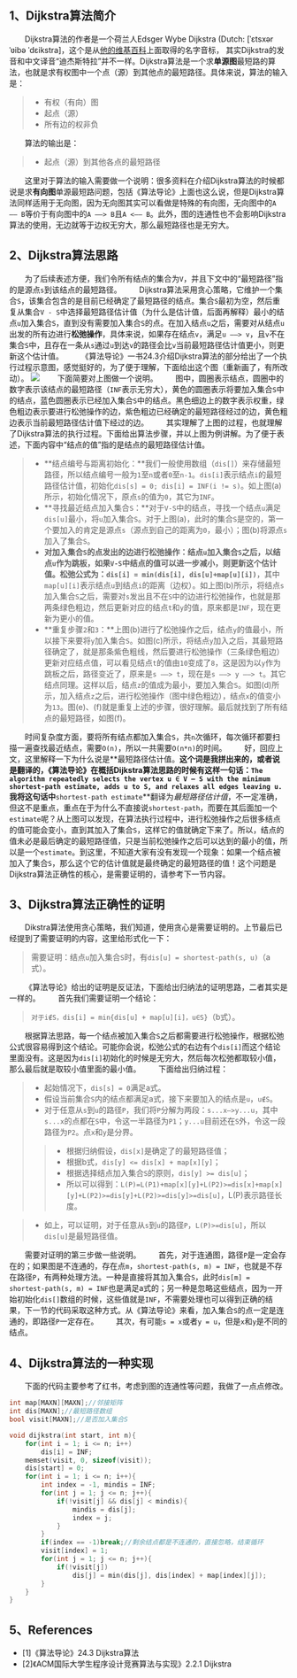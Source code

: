 ## 1、Dijkstra算法简介
&emsp;&emsp;Dijkstra算法的作者是一个荷兰人Edsger Wybe Dijkstra (Dutch: [ˈɛtsxər ˈʋibə ˈdɛikstra]，这个是从[他的维基百科](https://en.wikipedia.org/wiki/Edsger_W._Dijkstra)上面取得的名字音标，	其实Dijkstra的发音和中文译音“迪杰斯特拉”并不一样。Dijkstra算法是一个求**单源图**最短路的算法，也就是求有权图中一个点（源）到其他点的最短路径。具体来说，算法的输入是：
> * 有权（有向）图
> * 起点（源）
> * 所有边的权非负

&emsp;&emsp;算法的输出是：
> * 起点（源）到其他各点的最短路径

&emsp;&emsp;这里对于算法的输入需要做一个说明：很多资料在介绍Dijkstra算法的时候都说是求**有向图**单源最短路问题，包括《算法导论》上面也这么说，但是Dijkstra算法同样适用于无向图，因为无向图其实可以看做是特殊的有向图，无向图中的`A —— B`等价于有向图中的`A ——> B`且`A <—— B`。此外，图的连通性也不会影响Dijkstra算法的使用，无边就等于边权无穷大，那么最短路径也是无穷大。

## 2、Dijkstra算法思路
&emsp;&emsp;为了后续表述方便，我们令所有结点的集合为`V`，并且下文中的“最短路径”指的是源点`s`到该结点的最短路径。
&emsp;&emsp;Dijkstra算法采用贪心策略，它维护一个集合`S`，该集合包含的是目前已经确定了最短路径的结点。集合`S`最初为空，然后重复从集合`V - S`中选择最短路径估计值（为什么是估计值，后面再解释）最小的结点`u`加入集合`S`，直到没有需要加入集合`S`的点。在加入结点`u`之后，需要对从结点`u`出发的所有边进行**松弛操作**，具体来说，如果存在结点`v`，满足`u ——> v`，且`v`不在集合`S`中，且存在一条从`s`通过`u`到达`v`的路径会比`v`当前最短路径估计值更小，则更新这个估计值。
&emsp;&emsp;《算法导论》一书24.3介绍Dijkstra算法的部分给出了一个执行过程示意图，感觉挺好的，为了便于理解，下面给出这个图（重新画了，有所改动）。
![](./Dijkstra算法-执行过程.png)
&emsp;&emsp;下面简要对上图做一个说明。
&emsp;&emsp;图中，圆圈表示结点，圆圈中的数字表示该结点的最短路径（`INF`表示无穷大），黄色的圆圈表示将要加入集合`S`中的结点，蓝色圆圈表示已经加入集合`S`中的结点。黑色细边上的数字表示权重，绿色粗边表示要进行松弛操作的边，紫色粗边已经确定的最短路径经过的边，黄色粗边表示当前最短路径估计值下经过的边。
&emsp;&emsp;其实理解了上图的过程，也就理解了Dijkstra算法的执行过程。下面给出算法步骤，并以上图为例讲解。为了便于表述，下面内容中“结点的值”指的是结点的最短路径估计值。
> * **结点编号与距离初始化：**我们一般使用数组（`dis[]`）来存储最短路径，所以结点编号一般为`1`至`n`或者`0`至`n-1`。`dis[i]`表示结点`i`的最短路径估计值，初始化`dis[s] = 0; dis[i] = INF(i != s)`。如上图(a)所示，初始化情况下，原点`s`的值为`0`，其它为`INF`。
> * **寻找最近结点加入集合`S`：**对于`V-S`中的结点，寻找一个结点`u`满足`dis[u]`最小，将`u`加入集合`S`。对于上图(a)，此时的集合`S`是空的，第一个要加入的肯定是源点`s`（源点到自己的距离为`0`，最小）；图(b)将源点`s`加入了集合`S`。
> * **对加入集合`S`的点发出的边进行松弛操作：**结点`u`加入集合`S`之后，以结点`u`作为跳板，如果`V-S`中结点的值可以进一步减小，则更新这个估计值。松弛公式为：**`dis[i] = min(dis[i], dis[u]+map[u][i])`**，其中`map[u][i]`表示结点`u`到结点`i`的距离（边权）。如上图(b)所示，将结点`s`加入集合`S`之后，需要对`s`发出且不在`S`中的边进行松弛操作，也就是那两条绿色粗边，然后更新对应的结点`t`和`y`的值，原来都是`INF`，现在更新为更小的值。
> * **重复步骤`2`和`3`：**上图(b)进行了松弛操作之后，结点`y`的值最小，所以接下来要将`y`加入集合`S`。如图(c)所示，将结点`y`加入之后，其最短路径确定了，就是那条紫色粗线，然后要进行松弛操作（三条绿色粗边）更新对应结点值，可以看见结点`t`的值由`10`变成了`8`，这是因为以`y`作为跳板之后，路径变近了，原来是`s ——> t`，现在是`s ——> y ——> t`。其它结点同理。这样以后，结点`z`的值成为最小，要加入集合`S`。如图(d)所示，加入结点`z`之后，进行松弛操作（图中绿色粗边），结点`x`的值变小为`13`。图(e)、(f)就是重复上述的步骤，很好理解。最后就找到了所有结点的最短路径，如图(f)。

&emsp;&emsp;时间复杂度方面，要将所有结点都加入集合`S`，共`n`次循环，每次循环都要扫描一遍查找最近结点，需要`O(n)`，所以一共需要`O(n*n)`的时间。
&emsp;&emsp;好，回应上文，这里解释一下为什么说是**最短路径估计值。**这个词是我拼出来的，或者说是翻译的，《算法导论》在概括Dijkstra算法思路的时候有这样一句话：`The algorithm repeatedly selects the vertex u ∈ V — S with the minimum shortest-path estimate, adds u to S, and relaxes all edges leaving u.`我将这句话中**`shortest-path estimate`**翻译为*最短路径估计值*，不一定准确，但这不是重点，重点在于为什么不直接说`shortest-path`，而要在其后面加一个`estimate`呢？从上图可以发现，在算法执行过程中，进行松弛操作之后很多结点的值可能会变小，直到其加入了集合`S`，这样它的值就确定下来了。所以，结点的值未必是最后确定的最短路径值，只是当前松弛操作之后可以达到的最小的值，所以是一个`estimate`。到这里，不知道大家有没有发现一个现象：如果一个结点被加入了集合`S`，那么这个它的估计值就是最终确定的最短路径的值！这个问题是Dijkstra算法正确性的核心，是需要证明的，请参考下一节内容。

## 3、Dijkstra算法正确性的证明
&emsp;&emsp;Dikstra算法使用贪心策略，我们知道，使用贪心是需要证明的。上节最后已经提到了需要证明的内容，这里给形式化一下：
> 需要证明：结点`u`加入集合`S`时，有`dis[u] = shortest-path(s, u)`（a式）。

&emsp;&emsp;《算法导论》给出的证明是反证法，下面给出归纳法的证明思路，二者其实是一样的。
&emsp;&emsp;首先我们需要证明一个结论：
> `对于i∉S，dis[i] = min{dis[u] + map[u][i]，u∈S}`（b式）。

&emsp;&emsp;根据算法思路，每一个结点被加入集合`S`之后都需要进行松弛操作，根据松弛公式很容易得到这个结论。可能你会说，松弛公式的右边有个`dis[i]`而这个结论里面没有。这是因为`dis[i]`初始化的时候是无穷大，然后每次松弛都取较小值，那么最后就是取较小值里面的最小值。
&emsp;&emsp;下面给出归纳过程：
> * 起始情况下，`dis[s] = 0`满足a式。
> * 假设当前集合`S`内的结点都满足a式，接下来要加入的结点是`u`，`u∉S`。
> * 对于任意从`s`到`u`的路径`P`，我们将`P`分解为两段：`s...x—>y...u`，其中`s...x`的点都在`S`中，令这一半路径为`P1`；`y...u`目前还在`S`外，令这一段路径为`P2`。点`x`和`y`是分界。
>> * 根据归纳假设，`dis[x]`是确定了的最短路径值；
>> * 根据b式，`dis[y] <= dis[x] + map[x][y]`；
>> * 根据选择结点加入集合`S`的原则，`dis[y] >= dis[u]`；
>> * 所以可以得到：`L(P)=L(P1)+map[x][y]+L(P2)>=dis[x]+map[x][y]+L(P2)>=dis[y]+L(P2)>=dis[y]>=dis[u]`，L(P)表示路径长度。

> * 如上，可以证明，对于任意从`s`到`u`的路径`P`，`L(P)>=dis[u]`，所以`dis[u]`是最短路径值。

&emsp;&emsp;需要对证明的第三步做一些说明。
&emsp;&emsp;首先，对于连通图，路径`P`是一定会存在的；如果图是不连通的，存在点`m`，`shortest-path(s, m) = INF`，也就是不存在路径`P`，有两种处理方法。一种是直接将其加入集合`S`，此时`dis[m] = shortest-path(s, m) = INF`也是满足a式的；另一种是忽略这些结点，因为一开始初始化`dis[]`数组的时候，这些值就是`INF`，不需要处理也可以得到正确的结果，下一节的代码采取这种方式。从《算法导论》来看，加入集合`S`的点一定是连通的，即路径`P`一定存在。
&emsp;&emsp;其次，有可能`s = x`或者`y = u`，但是`x`和`y`是不同的结点。

## 4、Dijkstra算法的一种实现
&emsp;&emsp;下面的代码主要参考了红书，考虑到图的连通性等问题，我做了一点点修改。
``` cpp
int map[MAXN][MAXN];//邻接矩阵
int dis[MAXN];//最短路径数组
bool visit[MAXN];//是否加入集合S

void dijkstra(int start, int n){
    for(int i = 1; i <= n; i++)
        dis[i] = INF;
    memset(visit, 0, sizeof(visit));
    dis[start] = 0;
    for(int i = 1; i <= n; i++){
        int index = -1, mindis = INF;
        for(int j = 1; j <= n; j++){
            if(!visit[j] && dis[j] < mindis){
                mindis = dis[j];
                index = j;
            }
        }
        if(index == -1)break;//剩余结点都是不连通的，直接忽略，结束循环
        visit[index] = 1;
        for(int j = 1; j <= n; j++){
            if(!visit[j])
                dis[j] = min(dis[j], dis[index] + map[index][j]);
        }
    }
}
```
## 5、References
* [1]《算法导论》24.3 Dijkstra算法
* [2]《ACM国际大学生程序设计竞赛算法与实现》2.2.1 Dijkstra

